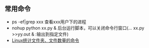 ## 常用命令


* ps -ef|grep xxx                        查看xxx用户下的进程
* nohup python xx.py &                   后台运行脚本，可以关闭命令行窗口(... xx.py >>yy.out & :输出到指定文件)
* [Linux统计文件夹、文件数量的命令](https://www.cnblogs.com/uzipi/p/6100790.html)
